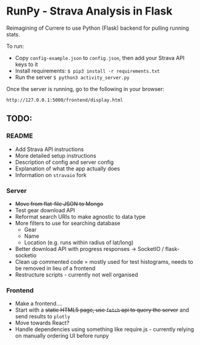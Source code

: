 # RunPy -  Strava Analysis in Flask

Reimagining of Currere to use Python (Flask) backend for pulling running stats.

To run:

  * Copy `config-example.json` to `config.json`, then add your Strava API keys to it
  * Install requirements: `$ pip3 install -r requirements.txt`
  * Run the server `$ python3 activity_server.py`

Once the server is running, go to the following in your browser:

    http://127.0.0.1:5000/frontend/display.html

## TODO:
### README
 * Add Strava API instructions
 * More detailed setup instructions
 * Description of config and server config
 * Explanation of what the app actually does
 * Information on `stravaio` fork

### Server
 * ~~Move from flat-file JSON to Mongo~~
 * Test gear download API
 * Reformat search URIs to make agnostic to data type
 * More filters to use for searching database
   * Gear
   * Name
   * Location (e.g. runs within radius of lat/long)
 * Better download API with progress responses -> SocketIO / flask-socketio
 * Clean up commented code = mostly used for test histograms, needs to be removed in lieu of a frontend
 * Restructure scripts - currently not well organised

### Frontend
 * Make a frontend....
 * Start with a ~~static HTML5 page, use `fetch` api to query the server~~ and send results to `plotly`
 * Move towards React?
 * Handle dependencies using something like require.js - currently relying on manually ordering UI before runpy
